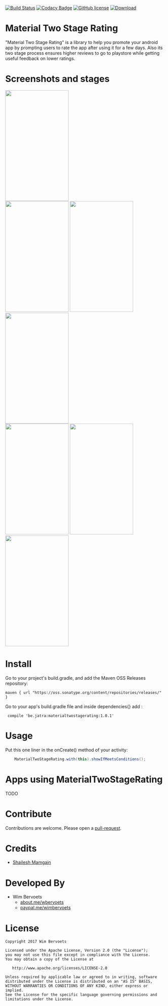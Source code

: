 [![Build Status](https://api.travis-ci.org/wimbervoets/material-two-stage-rating.svg)](https://travis-ci.org/wimbervoets/material-two-stage-rating)
[![Codacy Badge](https://api.codacy.com/project/badge/Grade/8d2be3003a2244fb8bef6fd91b9fd87e)](https://www.codacy.com/app/wimbervoets/material-two-stage-rating?utm_source=github.com&amp;utm_medium=referral&amp;utm_content=wimbervoets/MaterialTwoStageRating&amp;utm_campaign=Badge_Grade)
[![GitHub license](https://img.shields.io/badge/license-Apache%202.0-blue.svg)](https://github.com/wimbervoets/MaterialTwoStageRating/blob/master/LICENSE)
[![Download](https://img.shields.io/badge/Sonatype%20OSSRH-1.0.1-brightgreen.svg)](https://oss.sonatype.org/#nexus-search;gav~be.jatra~materialtwostagerating~1.0.1~~)

# Material Two Stage Rating
"Material Two Stage Rating" is a library to help you promote your android app by prompting users to rate the app after using it for a few days.
Also its two stage process ensures higher reviews to go to playstore while getting useful feedback on lower ratings.


# Screenshots and stages

<img src="https://github.com/wimbervoets/material-two-stage-rating/blob/master/snapshots/device-2017-03-29-214628.png" width="200" height="350" /><br/>
<img src="https://github.com/wimbervoets/material-two-stage-rating/blob/master/snapshots/device-2017-03-29-214713.png" width="200" height="350" />
<img src="https://github.com/wimbervoets/material-two-stage-rating/blob/master/snapshots/device-2017-03-29-214753.png" width="200" height="350" />
<img src="https://github.com/wimbervoets/material-two-stage-rating/blob/master/snapshots/device-2017-03-29-214859.png" width="200" height="350" /><br/>
<img src="https://github.com/wimbervoets/material-two-stage-rating/blob/master/snapshots/device-2017-03-29-215033.png" width="200" height="350" />
<img src="https://github.com/wimbervoets/material-two-stage-rating/blob/master/snapshots/device-2017-03-29-215120.png" width="200" height="350" />
<img src="https://github.com/wimbervoets/material-two-stage-rating/blob/master/snapshots/device-2017-03-29-215231.png" width="200" height="350" />

# Install

Go to your project's build.gradle, and add the Maven OSS Releases repository:

    maven { url "https://oss.sonatype.org/content/repositories/releases/" }

Go to your app's build.gradle file and inside dependencies{} add :

     compile 'be.jatra:materialtwostagerating:1.0.1'

#  Usage

Put this one liner in the onCreate() method of your activity:
```java
	MaterialTwoStageRating.with(this).showIfMeetsConditions();
```

# Apps using MaterialTwoStageRating

TODO

# Contribute
Contributions are welcome. Please open a [pull-request](https://help.github.com/articles/about-pull-requests/).

# Credits

* [Shailesh Mamgain](https://github.com/shaileshmamgain5/TwoStageRate)


# Developed By

* Wim Bervoets
  * [about.me/wbervoets](https://about.me/wbervoets)
  * [paypal.me/wimbervoets](https://www.paypal.me/wimbervoets)


# License

    Copyright 2017 Wim Bervoets

    Licensed under the Apache License, Version 2.0 (the "License");
    you may not use this file except in compliance with the License.
    You may obtain a copy of the License at

       http://www.apache.org/licenses/LICENSE-2.0

    Unless required by applicable law or agreed to in writing, software
    distributed under the License is distributed on an "AS IS" BASIS,
    WITHOUT WARRANTIES OR CONDITIONS OF ANY KIND, either express or implied.
    See the License for the specific language governing permissions and
    limitations under the License.



